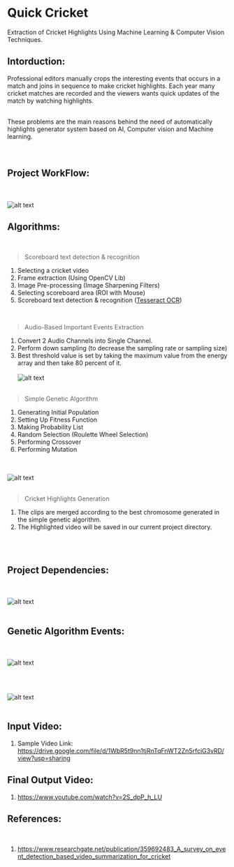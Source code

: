 # Quick Cricket
Extraction of Cricket Highlights Using Machine Learning & Computer Vision Techniques.


## Intorduction:

Professional editors manually crops the interesting events that occurs in a match and joins in sequence to make cricket highlights. Each year many cricket matches are recorded and the viewers wants quick updates of the match by watching highlights. 

<br/>
These problems are the main reasons behind the need of automatically highlights generator system based on AI, Computer vision and Machine learning. 
<br/><br/><br/>

## Project WorkFlow:
<br/><br/>
![alt text](images/image.png)

## Algorithms:
<br/>

> Scoreboard text detection & recognition

1. Selecting a cricket video
2. Frame extraction (Using OpenCV Lib)
3. Image Pre-processing (Image Sharpening Filters)
4. Selecting scoreboard area (ROI with Mouse)
5. Scoreboard text detection & recognition (<a href="https://github.com/tesseract-ocr/tesseract" target="_blank">Tesseract OCR</a>)
<br/>

> Audio-Based Important Events Extraction 

1. Convert 2 Audio Channels into Single Channel.
2. Perform down sampling (to decrease the sampling rate or sampling size)
3. Best threshold value is set by taking the maximum value from the energy array and then take 80 percent of it. 
<br/><br/>
![alt text](images/threshold_audio_image.png)
<br/><br/>


> Simple Genetic Algorithm 

1. Generating Initial Population 
2. Setting Up Fitness Function
3. Making Probability List 
4. Random Selection (Roulette Wheel Selection)
5. Performing Crossover
6. Performing Mutation 


<br/><br/>
![alt text](images/Genetic_Algorithm.png)
<br/><br/>

> Cricket Highlights Generation

1. The clips are merged according to the best chromosome generated in the simple genetic algorithm.
2. The Highlighted video will be saved in our current project directory.

<br/><br/>
## Project Dependencies:
<br/><br/>
![alt text](images/libararies_versions.png)
<br/><br/>

## Genetic Algorithm Events:
<br/><br/>
![alt text](images/Interest_based_summary.jpg)

<br/><br/>

![alt text](images/variety_based_summary.png)
<br/><br/>

## Input Video:
1. Sample Video Link:
https://drive.google.com/file/d/1WbR5t9nn1tjRnTqFnWT2Zn5rfciG3vRD/view?usp=sharing

## Final Output Video:

1. https://www.youtube.com/watch?v=2S_dpP_h_LU

## References:
<br/>

1.   https://www.researchgate.net/publication/359692483_A_survey_on_event_detection_based_video_summarization_for_cricket


